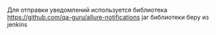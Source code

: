 Для отправки уведомлений используется библиотека https://github.com/qa-guru/allure-notifications
jar библиотеки беру из jenkins 
